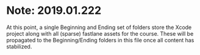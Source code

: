 # Note: 2019.01.222

At this point, a single Beginning and Ending set of folders store the Xcode project along with all (sparse) fastlane assets for the course. These will be propagated to the Beginning/Ending folders in this file once all content has stabilized.
